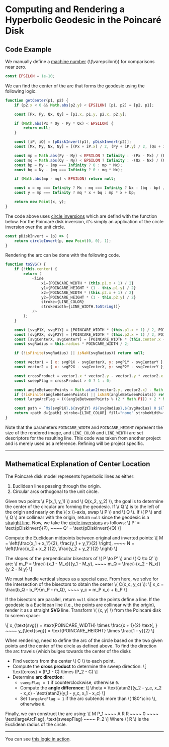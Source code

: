 # Computing and Rendering a Hyperbolic Geodesic in the Poincaré Disk

## Code Example

We manually define a [machine number](https://en.wikipedia.org/wiki/Machine_epsilon#:~:text=In%20the%20mainstream%20definition%2C%20machine,next%20larger%20floating%20point%20number.) (\\(\\varepsilon\\)) for comparisons near zero.

```javascript
const EPSILON = 1e-10;
```

We can find the center of the arc that forms the geodesic using the following logic.

```javascript
function getCenter(p1, p2) {
    if (p2.x < 0 && Math.abs(p2.y) < EPSILON) [p1, p2] = [p2, p1];

    const [Px, Py, Qx, Qy] = [p1.x, p1.y, p2.x, p2.y];

    if (Math.abs(Px * Qy - Py * Qx) < EPSILON) {
        return null;
    }

    const [iP, iQ] = [pDiskInvert(p1), pDiskInvert(p2)];
    const [Mx, My, Nx, Ny] = [(Px + iP.x) / 2, (Py + iP.y) / 2, (Qx + iQ.x) / 2, (Qy + iQ.y) / 2];

    const mp = Math.abs(Py - My) < EPSILON ? Infinity : -(Px - Mx) / (Py - My);
    const mq = Math.abs(Qy - Ny) < EPSILON ? Infinity : -(Qx - Nx) / (Qy - Ny);
    const bp = My - (mp === Infinity ? 0 : mp * Mx);
    const bq = Ny - (mq === Infinity ? 0 : mq * Nx);

    if (Math.abs(mp - mq) < EPSILON) return null;

    const x = mp === Infinity ? Mx : mq === Infinity ? Nx : (bq - bp) / (mp - mq);
    const y = mp === Infinity ? mq * x + bq : mp * x + bp;

    return new Point(x, y);
}
```

The code above uses [circle inversions](/workflows/#/mathematics/analytic_geometry/Circle-Inversions) which are defind with the function below. For the Poincaré disk inversion, it's simply an application of the circle inversion over the unit circle.

```javascript
const pDiskInvert = (p) => {
    return circleInvert(p, new Point(0, 0), 1);
}
```

Rendering the arc can be done with the following code.

```javascript
function toSVG() {
    if (!this.center) {
        return (
            <line
                x1={POINCARE_WIDTH * (this.p1.x + 1) / 2}
                y1={POINCARE_HEIGHT * (1 - this.p1.y) / 2}
                x2={POINCARE_WIDTH * (this.p2.x + 1) / 2}
                y2={POINCARE_HEIGHT * (1 - this.p2.y) / 2}
                stroke={LINE_COLOR}
                strokeWidth={LINE_WIDTH.toString()}
            />
        );
    }

    const [svgP1X, svgP1Y] = [POINCARE_WIDTH * (this.p1.x + 1) / 2, POINCARE_HEIGHT * (1 - this.p1.y) / 2];
    const [svgP2X, svgP2Y] = [POINCARE_WIDTH * (this.p2.x + 1) / 2, POINCARE_HEIGHT * (1 - this.p2.y) / 2];
    const [svgCenterX, svgCenterY] = [POINCARE_WIDTH * (this.center.x + 1) / 2, POINCARE_HEIGHT * (1 - this.center.y) / 2];
    const svgRadius = this.radius * POINCARE_WIDTH / 2;

    if (!isFinite(svgRadius) || isNaN(svgRadius)) return null;

    const vector1 = { x: svgP1X - svgCenterX, y: svgP1Y - svgCenterY };
    const vector2 = { x: svgP2X - svgCenterX, y: svgP2Y - svgCenterY };

    const crossProduct = vector1.x * vector2.y - vector1.y * vector2.x;
    const sweepFlag = crossProduct > 0 ? 1 : 0;

    const angleBetweenPoints = Math.atan2(vector2.y, vector2.x) - Math.atan2(vector1.y, vector1.x);
    if (!isFinite(angleBetweenPoints) || isNaN(angleBetweenPoints)) return null;
    const largeArcFlag = (((angleBetweenPoints % (2 * Math.PI)) + 2 * Math.PI) % (2 * Math.PI)) > Math.PI ? 0 : 0;

    const path = `M${svgP1X},${svgP1Y} A${svgRadius},${svgRadius} 0 ${largeArcFlag * 1.5},${sweepFlag} ${svgP2X},${svgP2Y}`;
    return <path d={path} stroke={LINE_COLOR} fill="none" strokeWidth={LINE_WIDTH.toString()} />;
}
```

Note that the parameters `POINCARE_WIDTH` and `POINCARE_HEIGHT` represent the size of the rendered image, and `LINE_COLOR` and `LINE_WIDTH` are set descriptors for the resulting line. This code was taken from another project and is merely used as a reference. Refining will be project specific.

---

## Mathematical Explanation of Center Location

The Poincaré disk model represents hyperbolic lines as either:
1. Euclidean lines passing through the origin.
2. Circular arcs orthogonal to the unit circle.

Given two points \\( P(x_1, y_1) \\) and \\( Q(x_2, y_2) \\), the goal is to determine the center of the circular arc forming the geodesic. If \\( Q \\) is to the left of the origin and nearly on the \\( x \\)-axis, swap \\( P \\) and \\( Q \\). If \\( P \\) and \\( Q \\) are collinear with the origin, return `null` since the geodesic is a [straight line](/workflows/#/mathematics/analytic_geometry/Reflecting-a-Point-Over-a-Line). Now, we take the [circle inversions](/workflows/#/mathematics/analytic_geometry/Circle-Inversions) as follows:
   \\[
   P' = \\text{pDiskInvert}(P), ~~~~ Q' = \\text{pDiskInvert}(Q)
   \\]

Compute the Euclidean midpoints between original and inverted points:
   \\[
   M = \\left(\\frac{x_1 + x_1'}{2}, \\frac{y_1 + y_1'}{2} \\right), ~~~~ N = \\left(\\frac{x_2 + x_2'}{2}, \\frac{y_2 + y_2'}{2} \\right)
   \\]

The slopes of the perpendicular bisectors of \\( P \\to P' \\) and \\( Q \\to Q' \\) are:
   \\[
   m_P = \\frac{-(x_1 - M_x)}{y_1 - M_y}, ~~~~ m_Q = \\frac{-(x_2 - N_x)}{y_2 - N_y}
   \\]

We must handle vertical slopes as a special case. From here, we solve for the intersection of the bisectors to obtain the center \\( C(x_c, y_c) \\):
   \\[
   x_c = \\frac{b_Q - b_P}{m_P - m_Q}, ~~~~ y_c = m_P x_c + b_P
   \\]

If the bisectors are parallel, return `null` since the points define a line. If the geodesic is a Euclidean line (i.e., the points are collinear with the origin), render it as a straight **SVG** line. Transform \\( (x, y) \\) from the Poincaré disk to screen space:

\\[
   x_{\\text{svg}} = \text{POINCARE_WIDTH} \\times \\frac{x + 1}{2} \text{, } ~~~~
   y_{\\text{svg}} = \text{POINCARE_HEIGHT} \\times \\frac{1 - y}{2}
\\]

When rendering, need to define the arc of the circle based on the two given points and the center of the circle as defined above. To find the direction the arc travels (which bulges towards the center of the disk):
   - Find vectors from the center \\( C \\) to each point.
   - Compute the **cross product** to determine the sweep direction:
     \\[
     \\text{cross} = (P_1 - C) \\times (P_2 - C)
     \\]
   - Determine **arc direction**:
     - `sweepFlag = 1` if counterclockwise, otherwise `0`.
     - Compute the **angle difference**:
       \\[
       \\theta = \\text{atan2}(y_2 - y_c, x_2 - x_c) - \\text{atan2}(y_1 - y_c, x_1 - x_c)
       \\]
     - Set `largeArcFlag = 1` if the arc subtends more than \\( 180^\\circ \\), otherwise `0`.

Finally, we can construct the arc using:
   \\[
   M P_1 ~~~~ A R R ~~~~ 0 ~~~~ \\text{largeArcFlag}, \\text{sweepFlag} ~~~~ P_2
   \\]
   Where \\( R \\) is the Euclidean radius of the circle.

---

You can see [this logic in action](https://moaesaycto.github.io/comp3821-project/).